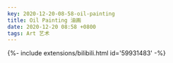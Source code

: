 ```yaml
---
key: 2020-12-20-08-58-oil-painting
title: Oil Painting 油画
date: 2020-12-20 08:58 +0800
tags: Art 艺术
---
```


<div>{%- include extensions/bilibili.html id='59931483' -%}</div>

<!--more-->
